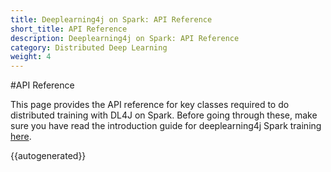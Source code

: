 ```yaml
---
title: Deeplearning4j on Spark: API Reference
short_title: API Reference
description: Deeplearning4j on Spark: API Reference
category: Distributed Deep Learning
weight: 4
---
```


#API Reference

This page provides the API reference for key classes required to do distributed training with DL4J on Spark. Before going through these, make sure you have read the introduction guide for deeplearning4j Spark training [here](deeplearning4j-scaleout-intro).

{{autogenerated}}
